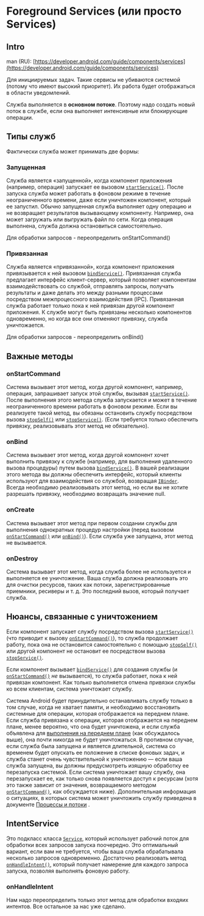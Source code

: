 # Foreground Services \(или просто Services\)

## Intro

man \(RU\): [https://developer.android.com/guide/components/services](https://developer.android.com/guide/components/services)

Для инициируемых задач. Такие сервисы не убиваются системой \(потому что имеют высокий приоритет\). Их работа будет отображаться в области уведомлений.

Служба выполняется в **основном потоке**. Поэтому надо создать новый поток в службе, если она выполняет интенсивные или блокирующие операции.

## Типы служб

Фактически служба может принимать две формы:

### Запущенная

Служба является «запущенной», когда компонент приложения \(например, операция\) запускает ее вызовом [`startService()`](https://developer.android.com/reference/android/content/Context#startService%28android.content.Intent%29). После запуска служба может работать в фоновом режиме в течение неограниченного времени, даже если уничтожен компонент, который ее запустил. Обычно запущенная служба выполняет одну операцию и не возвращает результатов вызывающему компоненту. Например, она может загружать или выгружать файл по сети. Когда операция выполнена, служба должна остановиться самостоятельно.

Для обработки запросов - переопределить onStartCommand\(\)

### Привязанная

Служба является «привязанной», когда компонент приложения привязывается к ней вызовом [`bindService()`](https://developer.android.com/reference/android/content/Context#bindService%28android.content.Intent,%20android.content.ServiceConnection,%20int%29). Привязанная служба предлагает интерфейс клиент-сервер, который позволяет компонентам взаимодействовать со службой, отправлять запросы, получать результаты и даже делать это между разными процессами посредством межпроцессного взаимодействия \(IPC\). Привязанная служба работает только пока к ней привязан другой компонент приложения. К службе могут быть привязаны несколько компонентов одновременно, но когда все они отменяют привязку, служба уничтожается.

Для обработки запросов - переопределить onBind\(\)

## Важные методы

### onStartCommand

Система вызывает этот метод, когда другой компонент, например, операция, запрашивает запуск этой службы, вызывая [`startService()`](https://developer.android.com/reference/android/content/Context#startService%28android.content.Intent%29). После выполнения этого метода служба запускается и может в течение неограниченного времени работать в фоновом режиме. Если вы реализуете такой метод, вы обязаны остановить службу посредством вызова [`stopSelf()`](https://developer.android.com/reference/android/app/Service#stopSelf%28%29) или [`stopService()`](https://developer.android.com/reference/android/content/Context#stopService%28android.content.Intent%29). \(Если требуется только обеспечить привязку, реализовывать этот метод не обязательно\).

### onBind

Система вызывает этот метод, когда другой компонент хочет выполнить привязку к службе \(например, для выполнения удаленного вызова процедуры\) путем вызова [`bindService()`](https://developer.android.com/reference/android/content/Context#bindService%28android.content.Intent,%20android.content.ServiceConnection,%20int%29). В вашей реализации этого метода вы должны обеспечить интерфейс, который клиенты используют для взаимодействия со службой, возвращая [`IBinder`](https://developer.android.com/reference/android/os/IBinder). Всегда необходимо реализовывать этот метод, но если вы не хотите разрешать привязку, необходимо возвращать значение null.

### onCreate

Система вызывает этот метод при первом создании службы для выполнения однократных процедур настройки \(перед вызовом [`onStartCommand()`](https://developer.android.com/reference/android/app/Service#onStartCommand%28android.content.Intent,%20int,%20int%29) или [`onBind()`](https://developer.android.com/reference/android/app/Service#onBind%28android.content.Intent%29)\). Если служба уже запущена, этот метод не вызывается.

### onDestroy

Система вызывает этот метод, когда служба более не используется и выполняется ее уничтожение. Ваша служба должна реализовать это для очистки ресурсов, таких как потоки, зарегистрированные приемники, ресиверы и т. д. Это последний вызов, который получает служба.

## Нюансы, связанные с уничтожением

Если компонент запускает службу посредством вызова [`startService()`](https://developer.android.com/reference/android/content/Context#startService%28android.content.Intent%29) \(что приводит к вызову [`onStartCommand()`](https://developer.android.com/reference/android/app/Service#onStartCommand%28android.content.Intent,%20int,%20int%29)\), то служба продолжает работу, пока она не остановится самостоятельно с помощью [`stopSelf()`](https://developer.android.com/reference/android/app/Service#stopSelf%28%29) или другой компонент не остановит ее посредством вызова [`stopService()`](https://developer.android.com/reference/android/content/Context#stopService%28android.content.Intent%29).

Если компонент вызывает [`bindService()`](https://developer.android.com/reference/android/content/Context#bindService%28android.content.Intent,%20android.content.ServiceConnection,%20int%29) для создания службы \(и [`onStartCommand()`](https://developer.android.com/reference/android/app/Service#onStartCommand%28android.content.Intent,%20int,%20int%29) _не_ вызывается\), то служба работает, пока к ней привязан компонент. Как только выполняется отмена привязки службы ко всем клиентам, система уничтожает службу.

Система Android будет принудительно останавливать службу только в том случае, когда не хватает памяти, и необходимо восстановить системные для операции, которая отображается на переднем плане. Если служба привязана к операции, которая отображается на переднем плане, менее вероятно, что она будет уничтожена, и если служба объявлена для [выполнения на переднем плане](https://developer.android.com/guide/components/services#Foreground) \(как обсуждалось выше\), она почти никогда не будет уничтожаться. В противном случае, если служба была запущена и является длительной, система со временем будет опускать ее положение в списке фоновых задач, и служба станет очень чувствительной к уничтожению — если ваша служба запущена, вы должны предусмотреть изящную обработку ее перезапуска системой. Если система уничтожает вашу службу, она перезапускает ее, как только снова появляется доступ к ресурсам \(хотя это также зависит от значения, возвращаемого методом [`onStartCommand()`](https://developer.android.com/reference/android/app/Service#onStartCommand%28android.content.Intent,%20int,%20int%29), как обсуждается ниже\). Дополнительная информация о ситуациях, в которых система может уничтожить службу приведена в документе [Процессы и потоки](https://developer.android.com/guide/components/processes-and-threads) .

## IntentService

Это подкласс класса [`Service`](https://developer.android.com/reference/android/app/Service), который использует рабочий поток для обработки всех запросов запуска поочередно. Это оптимальный вариант, если вам не требуется, чтобы ваша служба обрабатывала несколько запросов одновременно. Достаточно реализовать метод [`onHandleIntent()`](https://developer.android.com/reference/android/app/IntentService#onHandleIntent%28android.content.Intent%29), который получает намерение для каждого запроса запуска, позволяя выполнять фоновую работу.

### onHandleIntent

Нам надо переопределить только этот метод для обработки входяих интентов. Все остальное за нас уже сделано.

